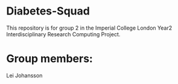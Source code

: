 # Diabetes-Squad
This repository is for group 2 in the Imperial College London Year2 Interdisciplinary Research Computing Project.

# Group members:
Lei Johansson
